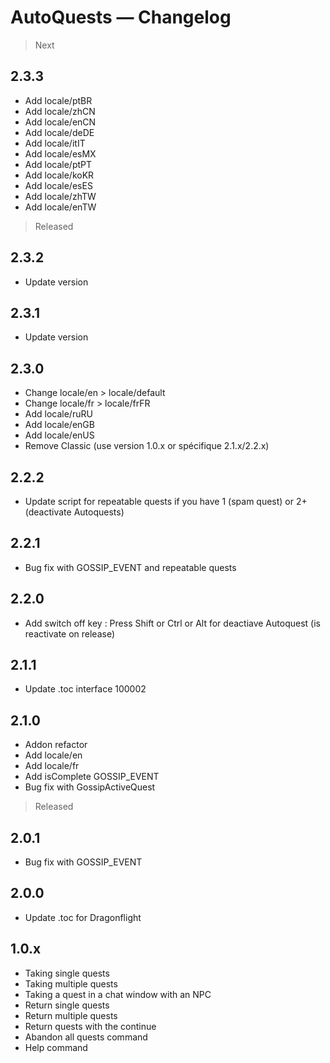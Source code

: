 # AutoQuests — Changelog

> Next
## 2.3.3
- Add locale/ptBR
- Add locale/zhCN
- Add locale/enCN
- Add locale/deDE
- Add locale/itIT
- Add locale/esMX
- Add locale/ptPT
- Add locale/koKR
- Add locale/esES
- Add locale/zhTW
- Add locale/enTW


> Released
## 2.3.2
- Update version

## 2.3.1
- Update version

## 2.3.0
- Change locale/en > locale/default
- Change locale/fr > locale/frFR
- Add locale/ruRU
- Add locale/enGB
- Add locale/enUS
- Remove Classic (use version 1.0.x or spécifique 2.1.x/2.2.x)

## 2.2.2
- Update script for repeatable quests if you have 1 (spam quest) or 2+ (deactivate Autoquests)

## 2.2.1
- Bug fix with GOSSIP_EVENT and repeatable quests

## 2.2.0
- Add switch off key : Press Shift or Ctrl or Alt for deactiave Autoquest (is reactivate on release)

## 2.1.1
- Update .toc interface 100002

## 2.1.0
- Addon refactor
- Add locale/en
- Add locale/fr
- Add isComplete GOSSIP_EVENT
- Bug fix with GossipActiveQuest

> Released
## 2.0.1
- Bug fix with GOSSIP_EVENT

## 2.0.0
- Update .toc for Dragonflight

## 1.0.x
- Taking single quests
- Taking multiple quests
- Taking a quest in a chat window with an NPC
- Return single quests
- Return multiple quests
- Return quests with the continue
- Abandon all quests command
- Help command